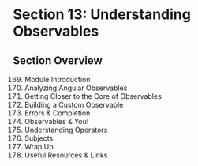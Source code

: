 # Section 13: Understanding Observables

## Section Overview

169. Module Introduction
170. Analyzing Angular Observables
171. Getting Closer to the Core of Observables
172. Building a Custom Observable
173. Errors & Completion
174. Observables & You!
175. Understanding Operators
176. Subjects
177. Wrap Up
178. Useful Resources & Links
